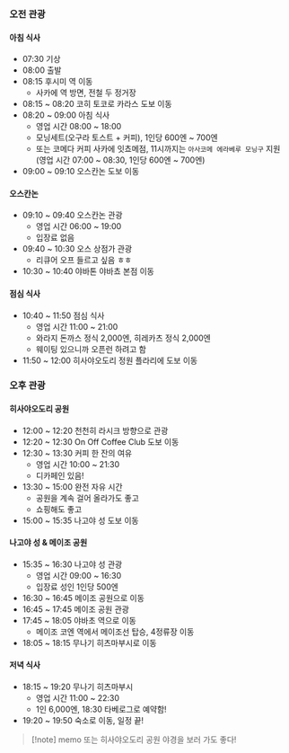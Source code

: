 ### 오전 관광
#### 아침 식사
- 07:30 기상
- 08:00 출발
- 08:15 후시미 역 이동
	- 사카에 역 방면, 전철 두 정거장
- 08:15 ~ 08:20 코히 토코로 카라스 도보 이동
- 08:20 ~ 09:00 아침 식사
	- 영업 시간 08:00 ~ 18:00
	- 모닝세트(오구라 토스트 + 커피), 1인당 600엔 ~ 700엔
	- 또는 코메다 커피 사카에 잇쵸메점, 11시까지는 `아사코메 에라베루 모닝구` 지원
	  (영업 시간 07:00 ~ 08:30, 1인당 600엔 ~ 700엔)
- 09:00 ~ 09:10 오스칸논 도보 이동
#### 오스칸논
- 09:10 ~ 09:40 오스칸논 관광
	- 영업 시간 06:00 ~ 19:00
	- 입장료 없음
- 09:40 ~ 10:30 오스 상점가 관광
	- 리큐어 오프 들르고 싶음 ㅎㅎ
- 10:30 ~ 10:40 야바톤 야바쵸 본점 이동
#### 점심 식사
- 10:40 ~ 11:50 점심 식사
	- 영업 시간 11:00 ~ 21:00
	- 와라지 돈까스 정식 2,000엔, 히레카츠 정식 2,000엔
	- 웨이팅 있으니까 오픈런 하려고 함
- 11:50 ~ 12:00 히사야오도리 정원 플라리에 도보 이동
### 오후 관광
#### 히사야오도리 공원
- 12:00 ~ 12:20 천천히 라시크 방향으로 관광
- 12:20 ~ 12:30 On Off Coffee Club 도보 이동
- 12:30 ~ 13:30 커피 한 잔의 여유
	- 영업 시간 10:00 ~ 21:30
	- 디카페인 있음!
- 13:30 ~ 15:00 완전 자유 시간
	- 공원을 계속 걸어 올라가도 좋고
	- 쇼핑해도 좋고
- 15:00 ~ 15:35 나고야 성 도보 이동
#### 나고야 성 & 메이조 공원
- 15:35 ~ 16:30 나고야 성 관광
	- 영업 시간 09:00 ~ 16:30
	- 입장료 성인 1인당 500엔
- 16:30 ~ 16:45 메이조 공원으로 이동
- 16:45 ~ 17:45 메이조 공원 관광
- 17:45 ~ 18:05 야바초 역으로 이동
	- 메이조 코엔 역에서 메이조선 탑승, 4정류장 이동
- 18:05 ~ 18:15 무나기 히츠마부시로 이동
#### 저녁 식사
- 18:15 ~ 19:20 무나기 히츠마부시
	- 영업 시간 11:00 ~ 22:30
	- 1인 6,000엔, 18:30 타베로그로 예약함!
- 19:20 ~ 19:50 숙소로 이동, 일정 끝!
> [!note] memo
> 또는 히사야오도리 공원 야경을 보러 가도 좋다!